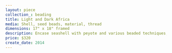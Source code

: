 ```yaml
---
layout: piece
collection_: beading
title: Light and Dark Africa
media: Shell, seed beads, material, thread
dimensions: 17" x 18" framed
description: Encase seashell with peyote and various beaded techniques, quilted mixed fabric, matted in glassed maple frame two inches in depth.
price: $320
create_date: 2014
---
```

